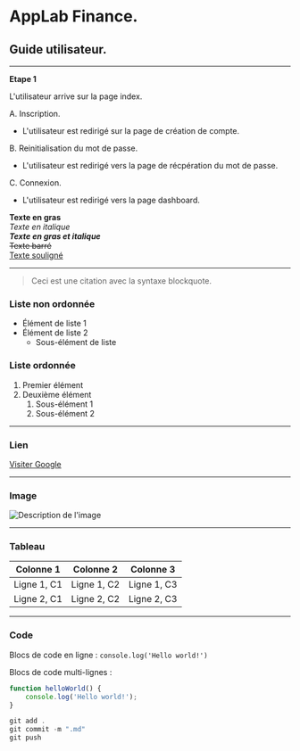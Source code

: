 # AppLab Finance.

## Guide utilisateur.

---

**Etape 1**  

L'utilisateur arrive sur la page index.

A. Inscription.
    
  - L'utilisateur est redirigé sur la page de création de compte. 

B. Reinitialisation du mot de passe.

  - L'utilisateur est redirigé vers la page de récpération du mot de passe. 

C. Connexion.

  - L'utilisateur est redirigé vers la page dashboard. 






**Texte en gras**  
*Texte en italique*  
***Texte en gras et italique***  
~~Texte barré~~  
<u>Texte souligné</u>  

---

> Ceci est une citation avec la syntaxe blockquote.

### Liste non ordonnée

- Élément de liste 1
- Élément de liste 2
  - Sous-élément de liste

### Liste ordonnée

1. Premier élément
2. Deuxième élément
   1. Sous-élément 1
   2. Sous-élément 2

---

### Lien

[Visiter Google](https://www.google.com)

---

### Image

![Description de l'image](https://via.placeholder.com/150)

---

### Tableau

| Colonne 1   | Colonne 2   | Colonne 3   |
|-------------|-------------|-------------|
| Ligne 1, C1 | Ligne 1, C2 | Ligne 1, C3 |
| Ligne 2, C1 | Ligne 2, C2 | Ligne 2, C3 |

---

### Code

Blocs de code en ligne : `console.log('Hello world!')`

Blocs de code multi-lignes :

```js
function helloWorld() {
    console.log('Hello world!');
}

git add .
git commit -m ".md"
git push 
